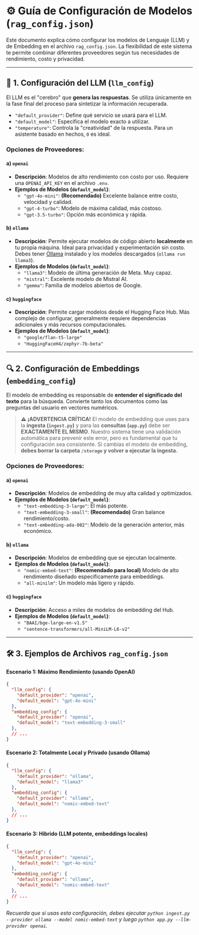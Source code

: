 # ⚙️ Guía de Configuración de Modelos (`rag_config.json`)

Este documento explica cómo configurar los modelos de Lenguaje (LLM) y de Embedding en el archivo `rag_config.json`. La flexibilidad de este sistema te permite combinar diferentes proveedores según tus necesidades de rendimiento, costo y privacidad.

---

## 🧠 1. Configuración del LLM (`llm_config`)

El LLM es el "cerebro" que **genera las respuestas**. Se utiliza únicamente en la fase final del proceso para sintetizar la información recuperada.

-   `"default_provider"`: Define qué servicio se usará para el LLM.
-   `"default_model"`: Especifica el modelo exacto a utilizar.
-   `"temperature"`: Controla la "creatividad" de la respuesta. Para un asistente basado en hechos, `0` es ideal.

### Opciones de Proveedores:

#### a) `openai`
-   **Descripción**: Modelos de alto rendimiento con costo por uso. Requiere una `OPENAI_API_KEY` en el archivo `.env`.
-   **Ejemplos de Modelos (`default_model`)**:
    -   `"gpt-4o-mini"`: **(Recomendado)** Excelente balance entre costo, velocidad y calidad.
    -   `"gpt-4-turbo"`: Modelo de máxima calidad, más costoso.
    -   `"gpt-3.5-turbo"`: Opción más económica y rápida.

#### b) `ollama`
-   **Descripción**: Permite ejecutar modelos de código abierto **localmente** en tu propia máquina. Ideal para privacidad y experimentación sin costo. Debes tener [Ollama](https://ollama.com/) instalado y los modelos descargados (`ollama run llama3`).
-   **Ejemplos de Modelos (`default_model`)**:
    -   `"llama3"`: Modelo de última generación de Meta. Muy capaz.
    -   `"mistral"`: Excelente modelo de Mistral AI.
    -   `"gemma"`: Familia de modelos abiertos de Google.

#### c) `huggingface`
-   **Descripción**: Permite cargar modelos desde el Hugging Face Hub. Más complejo de configurar, generalmente requiere dependencias adicionales y más recursos computacionales.
-   **Ejemplos de Modelos (`default_model`)**:
    -   `"google/flan-t5-large"`
    -   `"HuggingFaceH4/zephyr-7b-beta"`

---

## 🔍 2. Configuración de Embeddings (`embedding_config`)

El modelo de embedding es responsable de **entender el significado del texto** para la búsqueda. Convierte tanto los documentos como las preguntas del usuario en vectores numéricos.

> **⚠️ ¡ADVERTENCIA CRÍTICA!**
> El modelo de embedding que uses para la **ingesta (`ingest.py`)** y para las **consultas (`app.py`)** debe ser **EXACTAMENTE EL MISMO**. Nuestro sistema tiene una validación automática para prevenir este error, pero es fundamental que tu configuración sea consistente. Si cambias el modelo de embedding, **debes borrar la carpeta `/storage` y volver a ejecutar la ingesta.**

### Opciones de Proveedores:

#### a) `openai`
-   **Descripción**: Modelos de embedding de muy alta calidad y optimizados.
-   **Ejemplos de Modelos (`default_model`)**:
    -   `"text-embedding-3-large"`: El más potente.
    -   `"text-embedding-3-small"`: **(Recomendado)** Gran balance rendimiento/costo.
    -   `"text-embedding-ada-002"`: Modelo de la generación anterior, más económico.

#### b) `ollama`
-   **Descripción**: Modelos de embedding que se ejecutan localmente.
-   **Ejemplos de Modelos (`default_model`)**:
    -   `"nomic-embed-text"`: **(Recomendado para local)** Modelo de alto rendimiento diseñado específicamente para embeddings.
    -   `"all-minilm"`: Un modelo más ligero y rápido.

#### c) `huggingface`
-   **Descripción**: Acceso a miles de modelos de embedding del Hub.
-   **Ejemplos de Modelos (`default_model`)**:
    -   `"BAAI/bge-large-en-v1.5"`
    -   `"sentence-transformers/all-MiniLM-L6-v2"`

---

## 🛠️ 3. Ejemplos de Archivos `rag_config.json`

#### Escenario 1: Máximo Rendimiento (usando OpenAI)
```json
{
  "llm_config": {
    "default_provider": "openai",
    "default_model": "gpt-4o-mini"
  },
  "embedding_config": {
    "default_provider": "openai",
    "default_model": "text-embedding-3-small"
  },
  // ...
}
```

#### Escenario 2: Totalmente Local y Privado (usando Ollama)
```json
{
  "llm_config": {
    "default_provider": "ollama",
    "default_model": "llama3"
  },
  "embedding_config": {
    "default_provider": "ollama",
    "default_model": "nomic-embed-text"
  },
  // ...
}
```

#### Escenario 3: Híbrido (LLM potente, embeddings locales)
```json
{
  "llm_config": {
    "default_provider": "openai",
    "default_model": "gpt-4o-mini"
  },
  "embedding_config": {
    "default_provider": "ollama",
    "default_model": "nomic-embed-text"
  },
  // ...
}
```
*Recuerda que si usas esta configuración, debes ejecutar `python ingest.py --provider ollama --model nomic-embed-text` y luego `python app.py --llm-provider openai`.* 